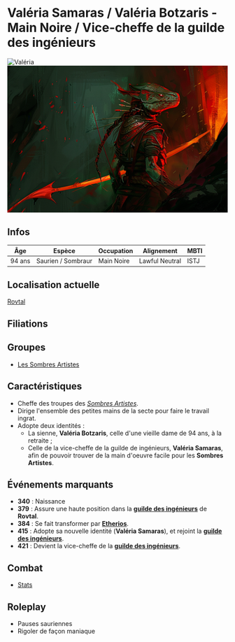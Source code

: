 # Valéria Samaras / Valéria Botzaris - Main Noire / Vice-cheffe de la guilde des ingénieurs
![Valéria](../../../_images/valéria_3.png)
![Valéria](../../../_images/valeria_botzaris.png)

## Infos 
| Âge | Espèce | Occupation | Alignement | MBTI |
| --- | ------ | ---------- | ---------- | ---- |
| 94 ans | Saurien / Sombraur | Main Noire | Lawful Neutral | ISTJ |

## Localisation actuelle
[Rovtal](../../VILLES/Rovtal.md)

## Filiations

## Groupes 
* [Les Sombres Artistes](../../VILLES/Rovtal.md#les-sombres-artistes)

## Caractéristiques
* Cheffe des troupes des [*Sombres Artistes*](../../VILLES/Rovtal.md#les-sombres-artistes).
* Dirige l'ensemble des petites mains de la secte pour faire le travail ingrat.
* Adopte deux identités :
    * La sienne, **Valéria Botzaris**, celle d'une vieille dame de 94 ans, à la retraite ;
    * Celle de la vice-cheffe de la guilde de ingénieurs, **Valéria Samaras**, afin de pouvoir trouver de la main d'oeuvre facile pour les **Sombres Artistes**.

## Événements marquants
* **340** : Naissance
* **379** : Assure une haute position dans la [**guilde des ingénieurs**](../../VILLES/Rovtal.md#la-guilde-des-ingénieurs) de **Rovtal**.
* **384** : Se fait transformer par [**Etherios**](./Ethérios_Sfer.md).
* **415** : Adopte sa nouvelle identité (**Valéria Samaras**), et rejoint la [**guilde des ingénieurs**](../../VILLES/Rovtal.md#la-guilde-des-ingénieurs).
* **421** : Devient la vice-cheffe de la [**guilde des ingénieurs**](../../VILLES/Rovtal.md#la-guilde-des-ingénieurs).

## Combat
* [Stats](../../../STAT_BLOCKS/CLASS/Sombraur.md)

## Roleplay
* Pauses sauriennes
* Rigoler de façon maniaque